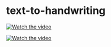 # text-to-handwriting
[![Watch the video](https://user-images.githubusercontent.com/84318379/183570668-451f4846-33e6-4e2a-97d0-1a02be507c8e.png)](https://www.youtube.com/watch?v=6gobs1S6DBI)

[![Watch the video](https://user-images.githubusercontent.com/84318379/183571155-0c109776-aaf2-46f7-81a3-081a59545030.png)](https://www.youtube.com/watch?v=6gobs1S6DBI)

